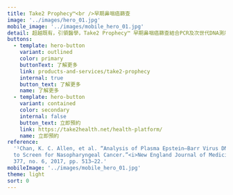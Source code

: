 ```yaml
---
title: Take2 Prophecy™<br />早期鼻咽癌篩查
image: '../images/hero_01.jpg'
mobile_image: '../images/mobile_hero_01.jpg'
detail: 超越既有，引領醫學，Take2 Prophecy™ 早期鼻咽癌篩查結合PCR及次世代DNA測序技術，能有效檢測到早期鼻咽癌。數據顯示，越早發現癌症，治療的效果就會越好，而存活率也能大幅提升¹。早期鼻咽癌沒有明顯病徵，許多患者未有及時檢測，因而未能了解身體狀況，錯失治療的黃金期。懂得準備，便沒有跨不過的難關。
buttons:
  - template: hero-button
    variant: outlined
    color: primary
    buttonText: 了解更多
    link: products-and-services/take2-prophecy
    internal: true
    button_text: 了解更多
    name: 了解更多
  - template: hero-button
    variant: contained
    color: secondary
    internal: false
    button_text: 立即預約
    link: https://take2health.net/health-platform/
    name: 立即預約
reference:
  '¹Chan, K. C. Allen, et al. “Analysis of Plasma Epstein–Barr Virus DNA
  to Screen for Nasopharyngeal Cancer.”<i>New England Journal of Medicine</i>, vol.
  377, no. 6, 2017, pp. 513–22.'
mobileImage: '../images/mobile_hero_01.jpg'
theme: light
sort: 0
---
```

